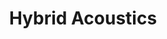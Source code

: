 ---
slug: hybrid-acoustics
type: event
event_type: Concert
title: Hybrid Acoustics
venue: Nikolaïkerk
date_time: 'Sunday, April 23rd, Doors 15:30 / Show: 16:00'
schedule:
    -   time: t15:30
        item: Doors
    -   time: t16:00
        item: $commuta-a-cross-adaptive-laptop-ensemble
    -   time: t16:20
        item: $shall-we-intercorporealities
    -   time: t16:50
        item: $khipukoding
    -   time: t17:20
        item: $listening-to-the-future-landscape
    -   time: t17:30
        item: $neowise-5-8-v-e
    -   time: t18:00
        item: $saaz-sz
    -   time: t18:20
        item: $live-set
    -   time: t18:40
        item: Headroom
        hidden: True
    -   time: t19:00
        item: End
---